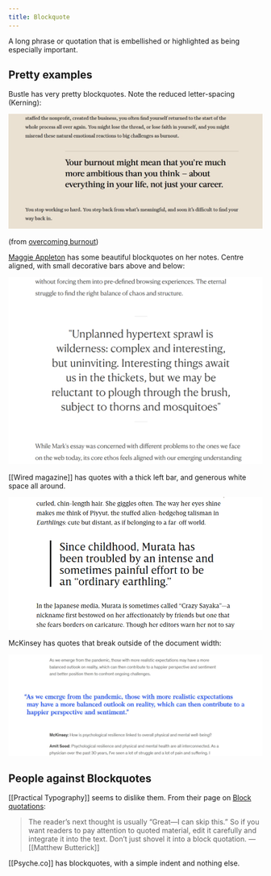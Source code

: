 ```yaml
---
title: Blockquote
---
```


A long phrase or quotation that is embellished or highlighted as being especially important.

## Pretty examples

Bustle has very pretty blockquotes. Note the reduced letter-spacing (Kerning):

![](notes/images/Bustle%20blockquote.jpg)

(from [overcoming burnout](
https://www.bustle.com/wellness/overcoming-burnout-self-care))

[Maggie Appleton](notes/Maggie%20Appleton) has some beautiful blockquotes on her notes. Centre aligned, with small decorative bars above and below:

![](notes/images/Maggie%20Appleton%20blockquote.png)

[[Wired magazine]] has quotes with a thick left bar, and generous white space all around.

![](notes/images/Wired%20magazine%20blockquote.png)

McKinsey has quotes that break outside of the document width:

![](notes/images/McKinsey%20blockquote.jpg)

## People against Blockquotes

[[Practical Typography]] seems to dislike them. From their page on [Block quotations](https://practicaltypography.com/block-quotations.html):

> The reader’s next thought is usually “Great—I can skip this.” So if you want readers to pay attention to quoted material, edit it carefully and integrate it into the text. Don’t just shovel it into a block quotation.
> —[[Matthew Butterick]]

[[Psyche.co]] has blockquotes, with a simple indent and nothing else.
